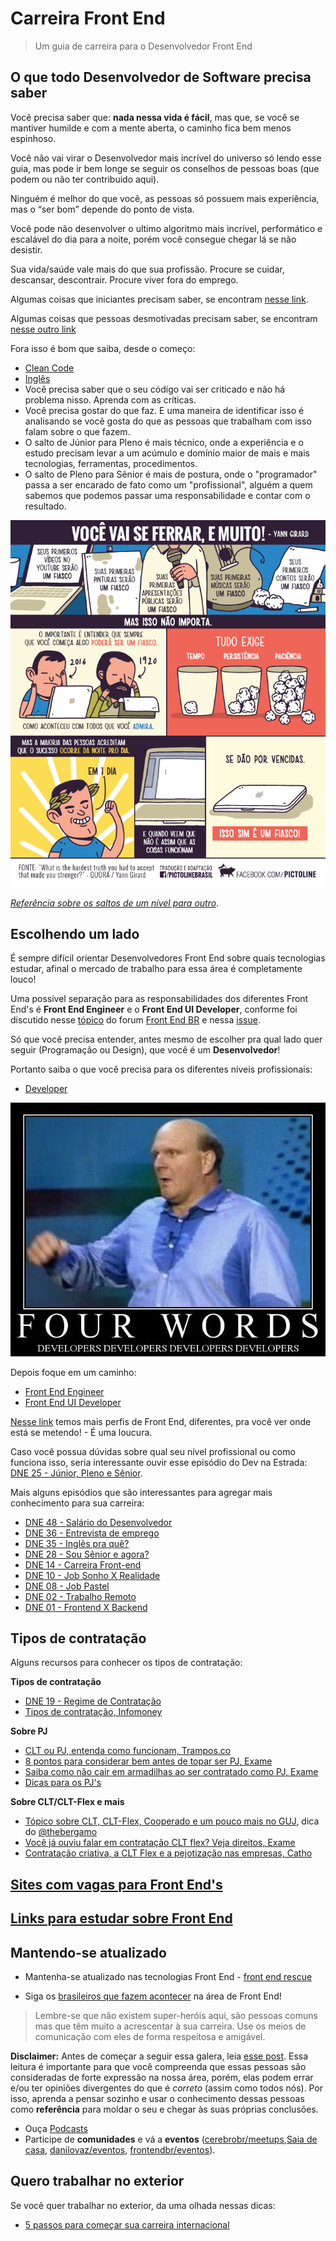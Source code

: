 # Carreira Front End

> Um guia de carreira para o Desenvolvedor Front End

## O que todo Desenvolvedor de Software precisa saber

Você precisa saber que: **nada nessa vida é fácil**, mas que, se você se mantiver humilde e com a mente aberta, o caminho fica bem menos espinhoso.

Você não vai virar o Desenvolvedor mais incrível do universo só lendo esse guia, mas pode ir bem longe se seguir os conselhos de pessoas boas (que podem ou não ter contribuido aqui).

Ninguém é melhor do que você, as pessoas só possuem mais experiência, mas o “ser bom” depende do ponto de vista.

Você pode não desenvolver o ultimo algoritmo mais incrível, performático e escalável do dia para a noite, porém você consegue chegar lá se não desistir.

Sua vida/saúde vale mais do que sua profissão. Procure se cuidar, descansar, descontrair. Procure viver fora do emprego.

Algumas coisas que iniciantes precisam saber, se encontram [nesse link](http://willianjusten.com.br/o-que-ninguem-diz-para-iniciantes/).

Algumas coisas que pessoas desmotivadas precisam saber, se encontram [nesse outro link](http://woliveiras.com.br/posts/Por-que-voce-desistiu-de-ser-Cientista/)

Fora isso é bom que saiba, desde o começo:

* [Clean Code](http://www.amazon.com/Clean-Code-Handbook-Software-Craftsmanship/dp/0132350882)
* [Inglês](http://www.igorapa.com/fui-aprender-ingles.html)
* Você precisa saber que o seu código vai ser criticado e não há problema nisso. Aprenda com as críticas.
* Você precisa gostar do que faz. E uma maneira de identificar isso é analisando se você gosta do que as pessoas que trabalham com isso falam sobre o que fazem.
* O salto de Júnior para Pleno é mais técnico, onde a experiência e o estudo precisam levar a um acúmulo e domínio maior de mais e mais tecnologias, ferramentas, procedimentos.
* O salto de Pleno para Sênior é mais de postura, onde o "programador" passa a ser encarado de fato como um "profissional", alguém a quem sabemos que podemos passar uma responsabilidade e contar com o resultado.

<p align="center">
  <img src="/img/voce_vai_se_ferrar_muito.png" alt="Você vai se ferrar, e muito!">
</p>

[*Referência sobre os saltos de um nível para outro*](https://github.com/Codeminer42/CarreiraRuby).

## Escolhendo um lado

É sempre difícil orientar Desenvolvedores Front End sobre quais tecnologias estudar, afinal o mercado de trabalho para essa área é completamente louco!

Uma possível separação para as responsabilidades dos diferentes Front End's é **Front End Engineer** e o **Front End UI Developer**, conforme foi discutido nesse [tópico](https://github.com/frontendbr/forum/issues/32) do forum [Front End BR](https://github.com/frontendbr/) e nessa [issue](https://github.com/woliveiras/front-end-career/issues/5).

Só que você precisa entender, antes mesmo de escolher pra qual lado quer seguir (Programação ou Design), que você é um **Desenvolvedor**!

Portanto saiba o que você precisa para os diferentes níveis profissionais:

* [Developer](./developer/README.md)

<p align="center">
  <img src="/img/developers.jpeg" alt="Developers, developers, developers, developers!">
</p>

Depois foque em um caminho:

* [Front End Engineer](./front-end-engineer/README.md)
* [Front End UI Developer](./front-end-ui-developer/README.md)

[Nesse link](http://www.frontendhandbook.com/practice/types-of-front-end-dev.html) temos mais perfis de Front End, diferentes, pra você ver onde está se metendo! - É uma loucura.

Caso você possua dúvidas sobre qual seu nível profissional ou como funciona isso, seria interessante ouvir esse episódio do Dev na Estrada: [DNE 25 - Júnior, Pleno e Sênior](http://devnaestrada.com.br/2015/10/30/devcast-junior-pleno-senior.html).

Mais alguns episódios que são interessantes para agregar mais conhecimento para sua carreira:

* [DNE 48 - Salário do Desenvolvedor](http://devnaestrada.com.br/2016/04/08/devnaestrada-salario-desenvolvedor.html)
* [DNE 36 - Entrevista de emprego](http://devnaestrada.com.br/2016/01/15/devnaestrada-entrevista-de-emprego.html)
* [DNE 35 - Inglês pra quê?](http://devnaestrada.com.br/2016/01/08/devnaestrada-ingles-pra-que.html)
* [DNE 28 - Sou Sênior e agora?](http://devnaestrada.com.br/2015/11/20/devnaestrada-28-sou-senior-e-agora.html)
* [DNE 14 - Carreira Front-end](http://devnaestrada.com.br/2015/08/21/devcast-carreira-frontend.html)
* [DNE 10 - Job Sonho X Realidade](http://devnaestrada.com.br/2015/07/24/devcast-job-sonho-realidade.html)
* [DNE 08 - Job Pastel](http://devnaestrada.com.br/2015/07/10/devcast-job-pastel.html)
* [DNE 02 - Trabalho Remoto](http://devnaestrada.com.br/2015/05/29/devcast-trabalho-remoto.html)
* [DNE 01 - Frontend X Backend](http://devnaestrada.com.br/2015/05/22/devcast-frontend-backend.html)

## Tipos de contratação

Alguns recursos para conhecer os tipos de contratação:

**Tipos de contratação**

* [DNE 19 - Regime de Contratação](http://devnaestrada.com.br/2015/09/18/devcast-regime-contratacao.html)
* [Tipos de contratação, Infomoney](http://www.infomoney.com.br/minhas-financas/noticia/606833/tipos-contrato-trabalho)

**Sobre PJ**

* [CLT ou PJ, entenda como funcionam, Trampos.co](http://tutano.trampos.co/4587-clt-ou-pj-entenda-como-funcionam/)
* [8 pontos para considerar bem antes de topar ser PJ, Exame](http://exame.abril.com.br/carreira/noticias/proposta-indecorosa)
* [Saiba como não cair em armadilhas ao ser contratado como PJ, Exame](http://exame.abril.com.br/carreira/noticias/saiba-como-nao-cair-em-armadilhas-ao-ser-contratado-como-pj)
* [Dicas para os PJ's](http://www.contratopj.com.br/)

**Sobre CLT/CLT-Flex e mais**

* [Tópico sobre CLT, CLT-Flex, Cooperado e um pouco mais no GUJ](http://www.guj.com.br/t/tipos-de-contratacao-qual-a-diferenca/49184/3), dica do [@thebergamo](https://github.com/thebergamo)
* [Você já ouviu falar em contratação CLT flex? Veja direitos, Exame](http://exame.abril.com.br/carreira/noticias/voce-ja-ouviu-falar-em-contratacao-clt-flex-veja-direitos)
* [Contratação criativa, a CLT Flex e a pejotização nas empresas, Catho](http://www.catho.com.br/carreira-sucesso/gestao-rh/contratacao-criativa-a-clt-flex-e-a-pejotizacao-nas-empresas)

## [Sites com vagas para Front End's](./job-sites.md)

## [Links para estudar sobre Front End](./study-guides)

## Mantendo-se atualizado

* Mantenha-se atualizado nas tecnologias Front End - [front end rescue](https://uptodate.frontendrescue.org/pt/)

* Siga os [brasileiros que fazem acontecer](/great-developers.md#brazilian-peoples) na área de Front End!

> Lembre-se que não existem super-heróis aqui, são pessoas comuns mas que têm muito a acrescentar à sua carreira. Use os meios de comunicação com eles de forma respeitosa e amigável.

**Disclaimer:** Antes de começar a seguir essa galera, leia [esse post](http://danielfilho.github.io/2014/08/20/queime-seus-idolos/). Essa leitura é importante para que você compreenda que essas pessoas são consideradas de forte expressão na nossa área, porém, elas podem errar e/ou ter opiniões divergentes do que é *correto* (assim como todos nós). Por isso, aprenda a pensar sozinho e usar o conhecimento dessas pessoas como **referência** para moldar o seu e chegar às suas próprias conclusões.

* Ouça [Podcasts](https://github.com/cerebrobr/comunidade/blob/master/casts.md)
* Participe de **comunidades** e vá a **eventos** ([cerebrobr/meetups](https://github.com/cerebrobr/meetups),[Saia de casa](https://saiadecasa.github.io/), [danilovaz/eventos](https://github.com/danilovaz/eventos), [frontendbr/eventos](https://github.com/frontendbr/eventos)).

## Quero trabalhar no exterior

Se você quer trabalhar no exterior, da uma olhada nessas dicas:

* [5 passos para começar sua carreira internacional](https://medium.com/@caiotozzini/5-passos-para-come%C3%A7ar-sua-carreira-internacional-3af9b906bec6#.pmy6tqo6j)
